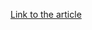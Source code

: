 [Link to the article](https://securityaffairs.co/wordpress/133115/hacking/anubis-networks-new-c2.html)
